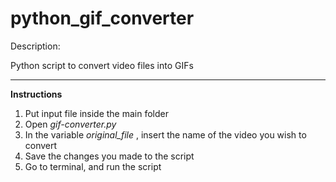 # python_gif_converter

<p> Description: </p>
Python script to convert video files into GIFs

<hr>
<b> Instructions </b>

<ol>
<li> Put input file inside the main folder </li>
<li> Open <i> gif-converter.py</i> </li>
<li> In the variable <i>original_file </i>, insert the name of the video you wish to convert </li>
<li> Save the changes you made to the script </li>
<li> Go to terminal, and run the script</li>
</ol>
